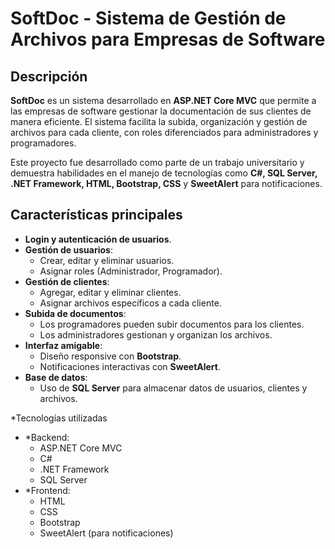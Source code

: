 # SoftDoc - Sistema de Gestión de Archivos para Empresas de Software

## Descripción
**SoftDoc** es un sistema desarrollado en **ASP.NET Core MVC** que permite a las empresas de software gestionar la documentación de sus clientes de manera eficiente. El sistema facilita la subida, organización y gestión de archivos para cada cliente, con roles diferenciados para administradores y programadores.

Este proyecto fue desarrollado como parte de un trabajo universitario y demuestra habilidades en el manejo de tecnologías como **C#, SQL Server, .NET Framework, HTML, Bootstrap, CSS** y **SweetAlert** para notificaciones.

## Características principales
- **Login y autenticación de usuarios**.
- **Gestión de usuarios**:
  - Crear, editar y eliminar usuarios.
  - Asignar roles (Administrador, Programador).
- **Gestión de clientes**:
  - Agregar, editar y eliminar clientes.
  - Asignar archivos específicos a cada cliente.
- **Subida de documentos**:
  - Los programadores pueden subir documentos para los clientes.
  - Los administradores gestionan y organizan los archivos.
- **Interfaz amigable**:
  - Diseño responsive con **Bootstrap**.
  - Notificaciones interactivas con **SweetAlert**.
- **Base de datos**:
  - Uso de **SQL Server** para almacenar datos de usuarios, clientes y archivos.

*Tecnologías utilizadas
- *Backend:
  - ASP.NET Core MVC
  - C#
  - .NET Framework
  - SQL Server
- *Frontend:
  - HTML
  - CSS
  - Bootstrap
  - SweetAlert (para notificaciones)


